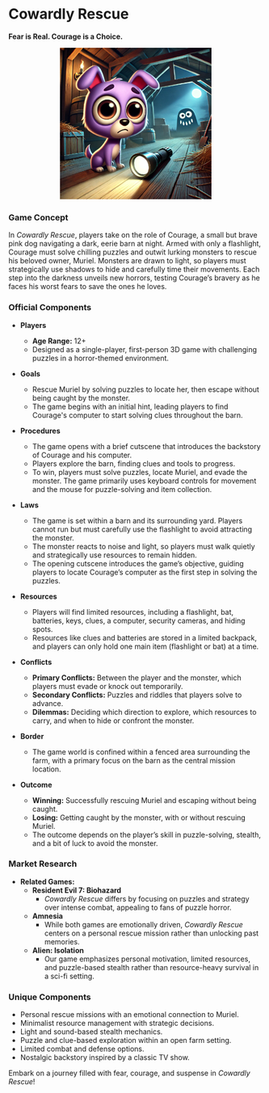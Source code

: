 # Cowardly Rescue

**Fear is Real. Courage is a Choice.**

<div align="center">
  <img src="Cowardly_Dog_Rescue.png" width="300"/>
</div>

### Game Concept

In *Cowardly Rescue*, players take on the role of Courage, a small but brave pink dog navigating a dark, eerie barn at night. Armed with only a flashlight, Courage must solve chilling puzzles and outwit lurking monsters to rescue his beloved owner, Muriel. Monsters are drawn to light, so players must strategically use shadows to hide and carefully time their movements. Each step into the darkness unveils new horrors, testing Courage’s bravery as he faces his worst fears to save the ones he loves.

### Official Components

- **Players**
  - **Age Range:** 12+  
  - Designed as a single-player, first-person 3D game with challenging puzzles in a horror-themed environment.

- **Goals**
  - Rescue Muriel by solving puzzles to locate her, then escape without being caught by the monster.
  - The game begins with an initial hint, leading players to find Courage's computer to start solving clues throughout the barn.

- **Procedures**
  - The game opens with a brief cutscene that introduces the backstory of Courage and his computer.
  - Players explore the barn, finding clues and tools to progress.
  - To win, players must solve puzzles, locate Muriel, and evade the monster. The game primarily uses keyboard controls for movement and the mouse for puzzle-solving and item collection.

- **Laws**
  - The game is set within a barn and its surrounding yard. Players cannot run but must carefully use the flashlight to avoid attracting the monster.
  - The monster reacts to noise and light, so players must walk quietly and strategically use resources to remain hidden.
  - The opening cutscene introduces the game’s objective, guiding players to locate Courage’s computer as the first step in solving the puzzles.

- **Resources**
  - Players will find limited resources, including a flashlight, bat, batteries, keys, clues, a computer, security cameras, and hiding spots.
  - Resources like clues and batteries are stored in a limited backpack, and players can only hold one main item (flashlight or bat) at a time.

- **Conflicts**
  - **Primary Conflicts:** Between the player and the monster, which players must evade or knock out temporarily.
  - **Secondary Conflicts:** Puzzles and riddles that players solve to advance.
  - **Dilemmas:** Deciding which direction to explore, which resources to carry, and when to hide or confront the monster.

- **Border**
  - The game world is confined within a fenced area surrounding the farm, with a primary focus on the barn as the central mission location.

- **Outcome**
  - **Winning:** Successfully rescuing Muriel and escaping without being caught.
  - **Losing:** Getting caught by the monster, with or without rescuing Muriel.
  - The outcome depends on the player’s skill in puzzle-solving, stealth, and a bit of luck to avoid the monster.

### Market Research

- **Related Games:**
  - **Resident Evil 7: Biohazard**
    - *Cowardly Rescue* differs by focusing on puzzles and strategy over intense combat, appealing to fans of puzzle horror.
  - **Amnesia**
    - While both games are emotionally driven, *Cowardly Rescue* centers on a personal rescue mission rather than unlocking past memories.
  - **Alien: Isolation**
    - Our game emphasizes personal motivation, limited resources, and puzzle-based stealth rather than resource-heavy survival in a sci-fi setting.

### Unique Components

- Personal rescue missions with an emotional connection to Muriel.
- Minimalist resource management with strategic decisions.
- Light and sound-based stealth mechanics.
- Puzzle and clue-based exploration within an open farm setting.
- Limited combat and defense options.
- Nostalgic backstory inspired by a classic TV show.

Embark on a journey filled with fear, courage, and suspense in *Cowardly Rescue*!
